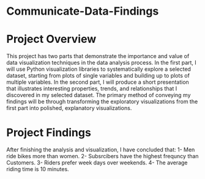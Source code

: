 # Communicate-Data-Findings

# Project Overview
This project has two parts that demonstrate the importance and value of data visualization techniques in the data analysis process. In the first part, I will use Python visualization libraries to systematically explore a selected dataset, starting from plots of single variables and building up to plots of multiple variables. In the second part, I will produce a short presentation that illustrates interesting properties, trends, and relationships that I discovered in my selected dataset. The primary method of conveying my findings will be through transforming the exploratory visualizations from the first part into polished, explanatory visualizations.

# Project Findings
After finishing the analysis and visualization, I have concluded that:
1- Men ride bikes more than women.
2- Subsrcibers have the highest frequncy than Customers.
3- Riders prefer week days over weekends.
4- The average riding time is 10 minutes. 

